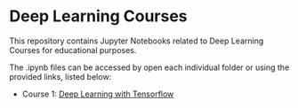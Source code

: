 # Deep Learning Courses

This repository contains Jupyter Notebooks related to Deep Learning Courses for educational purposes.

The .ipynb files can be accessed by open each individual folder or using the provided links, listed below:

- Course 1: [Deep Learning with Tensorflow](/Deep_Learning_with_Tensorflow/main.ipynb)

